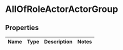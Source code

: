 # AllOfRoleActorActorGroup

## Properties
Name | Type | Description | Notes
------------ | ------------- | ------------- | -------------
